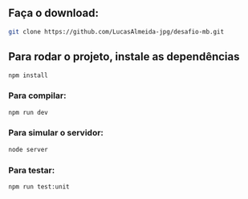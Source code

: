 <!-- # mb-chalenge

This template should help get you started developing with Vue 3 in Vite.

## Recommended IDE Setup

[VSCode](https://code.visualstudio.com/) + [Volar](https://marketplace.visualstudio.com/items?itemName=Vue.volar) (and disable Vetur).

## Customize configuration

See [Vite Configuration Reference](https://vitejs.dev/config/). -->
## Faça o download:

```sh
git clone https://github.com/LucasAlmeida-jpg/desafio-mb.git
```

## Para rodar o projeto, instale as dependências

```sh
npm install
```

### Para compilar:

```sh
npm run dev
```

### Para simular o servidor:

```sh
node server
```

### Para testar:

```sh
npm run test:unit
```
